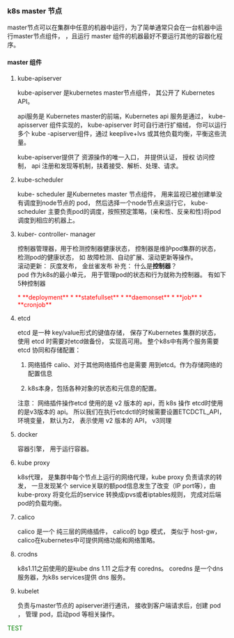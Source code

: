 ### k8s master 节点


master节点可以在集群中任意的机器中运行，为了简单通常只会在一台机器中运行master节点组件， ，且运行 master 组件的机器最好不要运行其他的容器化程序。 


#### master 组件
 
1. kube-apiserver  
	
	kube-apiserver 是kubernetes master节点组件， 其公开了 Kubernetes API。 
	
	api服务是 Kubernetes  master的前端，Kubernetes api 服务是通过， kube-apisserver 组件实现的， 
	kube-apiserver 时可自行进行扩缩绒， 你可以运行多个 kube -apiserver组件，通过 keeplive+lvs 或其他负载均衡，平衡这些流量。 
	
	kube-apiserver提供了 资源操作的唯一入口， 并提供认证， 授权 访问控制， api 注册和发现等机制，扶着接受、解析、处理、请求。 	
 
2. kube-scheduler
		 
	kube- scheduler 是Kubernetes master 节点组件， 用来监视已被创建单没有调度到node节点的 pod， 
	然后选择一个node节点来运行它， kube-scheduler 主要负责pod的调度，按照预定策略，(亲和性、反亲和性)将pod 调度到相应的机器上。  

			 	
3. kuber- controller- manager 
	
	控制器管理器，用于检测控制器健康状态， 控制器是维护pod集群的状态， 检测pod的健康状态， 如 故障检测、自动扩展、滚动更新等操作。  
	滚动更新： 灰度发布， 金丝雀发布
	补充： 什么是**控制器**？  
		pod 作为k8s的最小单元， 用于管理pod的状态和行为就称为控制器。 
	有如下5种控制器
	
	<font color=Red>
	* 		**deployment**
	* 	 	**statefullset**
	* 	 	**daemonset**
	* 	  	**job**
	* 	  	**cronjob**

	</font>
	
4. etcd
	
	etcd 是一种 key/value形式的键值存储， 保存了Kubernetes 集群的状态， 使用 etcd 时需要对etcd做备份， 实现高可用。 
	整个k8s中有两个服务需要 etcd 协同和存储配置： 

	1. 网络插件 calio、对于其他网络插件也是需要 用到etcd。作为存储网络的配置信息 
	
	
	2. k8s本身，包括各种对象的状态和元信息的配置。
	 
	 注意： 网络插件操作etcd 使用的是 v2 版本的 api，而 k8s 操作 etcd时使用的是v3版本的 api。
	 所以我们在执行etcdctl的时候需要设置ETCDCTL_API，环境变量， 默认为2， 表示使用 v2 版本的 API， v3同理
	 
	 	
	 	
5. docker

	容器引擎， 用于运行容器。
	 
6. kube proxy
	
	k8s代理， 是集群中每个节点上运行的网络代理，kube proxy 负责请求的转发， 一旦发现某个 service关联的额pod信息发生了改变（IP port等），由kube-proxy 将变化后的service 转换成ipvs或者iptables规则， 完成对后端pod的负载均衡。 
7. calico

	calico 是一个 纯三层的网络插件， calico的 bgp 模式， 类似于 host-gw， calico在kubernetes中可提供网络功能和网络策略。 
	
8. crodns
	
	k8s1.11之前使用的是kube dns 1.11 之后才有 coredns。 coredns 是一个dns服务器，为k8s services提供 dns 服务。 
9. kubelet
	
	负责与master节点的 apiserver进行通讯， 接收到客户端请求后，创建 pod ， 管理 pod，启动pod 等相关操作。 	 
	
	
    
    	 
    	 
  	 
<font color=green>TEST</font>  

	
 